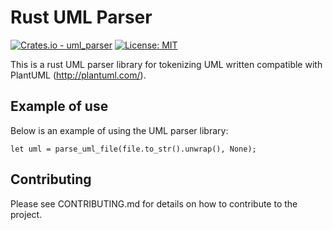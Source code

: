 # Rust UML Parser
[![Crates.io - uml_parser](https://img.shields.io/crates/v/uml_parser.svg)](https://crates.io/crates/uml_parser) [![License: MIT](https://img.shields.io/badge/License-MIT-green.svg)](https://opensource.org/licenses/MIT)

This is a rust UML parser library for tokenizing UML written compatible with PlantUML (http://plantuml.com/).

## Example of use
Below is an example of using the UML parser library:

```
let uml = parse_uml_file(file.to_str().unwrap(), None);
```

## Contributing
Please see CONTRIBUTING.md for details on how to contribute to the project.
